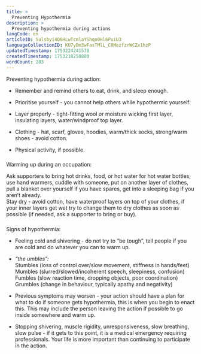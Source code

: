 ```yaml
---
title: >
  Preventing Hypothermia
description: >
  Preventing hypothermia during actions
langCode: en
articleID: 5ulsbyi4Q6HLwTcmlaYShqo0Hl6PuiU3
languageCollectionID: KU7yDm3wFasTMlL_C8MezfzrWCZx1hzP
updatedTimestamp: 1753224241578
createdTimestamp: 1753218250880
wordCount: 283
---
```


Preventing hypothermia during action:

-   Remember and remind others to eat, drink, and sleep enough.
    
-   Prioritise yourself - you cannot help others while hypothermic yourself.
    
-   Layer properly - tight-fitting wool or moisture wicking first layer, insulating layers, water/windproof top layer.
    
-   Clothing - hat, scarf, gloves, hoodies, warm/thick socks, strong/warm shoes - avoid cotton.
    
-   Physical activity, if possible.
    

###   
Warming up during an occupation:

Ask supporters to bring hot drinks, food, or hot water for hot water bottles, use hand warmers, cuddle with someone, put on another layer of clothes, pull a blanket over yourself if you have spares, get into a sleeping bag if you aren’t already.  
Stay dry - avoid cotton, have waterproof layers on top of your clothes, if your inner layers get wet try to change them to dry clothes as soon as possible (if needed, ask a supporter to bring or buy).

###   
  
Signs of hypothermia:

-   Feeling cold and shivering - do not try to “be tough”, tell people if you are cold and do whatever you can to warm up.
    
-   _“the umbles”:_  
    Stumbles (loss of control over/slow movement, stiffness in hands/feet)  
    Mumbles (slurred/slowed/incoherent speech, sleepiness, confusion)  
    Fumbles (slow reaction time, dropping objects, poor coordination)  
    Grumbles (change in behaviour, typically apathy and negativity)
    
-   Previous symptoms may worsen - your action should have a plan for what to do if someone gets hypothermia, this is when you begin to enact this. This may include the person leaving the action if possible to go inside somewhere and warm up.
    
-   Stopping shivering, muscle rigidity, unresponsiveness, slow breathing, slow pulse - if it gets to this point, it is a medical emergency requiring professionals. Your life is more important than continuing to participate in the action.